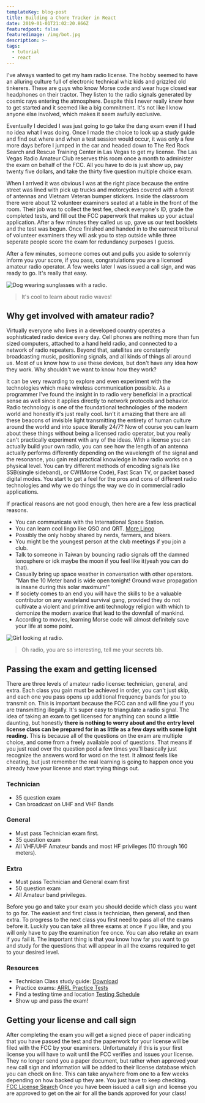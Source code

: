 ```yaml
---
templateKey: blog-post
title: Building a Chore Tracker in React
date: 2019-01-01T21:02:20.866Z
featuredpost: false
featuredimage: /img/bot.jpg
description: >-
tags:
  - tutorial
  - react
---
```


I've always wanted to get my ham radio license. The hobby seemed to have an
alluring culture full of electronic technical whiz kids and grizzled old
tinkerers. These are guys who know Morse code and wear huge closed ear
headphones on their tractor. They listen to the radio signals generated by
cosmic rays entering the atmosphere. Despite this I never really knew how to get
started and it seemed like a big commitment. It's not like I know anyone else
involved, which makes it seem awfully exclusive.

Eventually I decided I was just going to go take the dang exam even if I had no
idea what I was doing. Once I made the choice to look up a study guide and find
out where and when a test session would occur, it was only a few more days
before I jumped in the car and headed down to The Red Rock Search and Rescue
Training Center in Las Vegas to get my license. The Las Vegas Radio Amateur Club
reserves this room once a month to administer the exam on behalf of the FCC. All
you have to do is just show up, pay twenty five dollars, and take the thirty
five question multiple choice exam.

When I arrived it was obvious I was at the right place because the entire street
was lined with pick up trucks and motorcycles covered with a forest of antennas
and Vietnam Veteran bumper stickers. Inside the classroom there were about 12
volunteer examiners seated at a table in the front of the room. Their job was to
collect the test fee, check everyone's ID, grade the completed tests, and fill
out the FCC paperwork that makes up your actual application. After a few minutes
they called us up, gave us our test booklets and the test was begun. Once
finished and handed in to the earnest tribunal of volunteer examiners they will
ask you to step outside while three seperate people score the exam for
redundancy purposes I guess.

After a few minutes, someone comes out and pulls you aside to solemnly inform
you your score, if you pass, congratulations you are a licensed amateur radio
operator. A few weeks later I was issued a call sign, and was ready to go. It's
really that easy.

![Dog wearing sunglasses with a radio.](/img/adobestock_68615649.jpg)

> It's cool to learn about radio waves!

## Why get involved with amateur radio?

Virtually everyone who lives in a developed country operates a sophisticated
radio device every day. Cell phones are nothing more than fun sized computers,
attached to a hand held radio, and connected to a network of radio repeaters.
Beyond that, satellites are constantly broadcasting music, positioning signals,
and all kinds of things all around us. Most of us know how to use these devices,
but don't have any idea how they work. Why shouldn't we want to know how they
work?

It can be very rewarding to explore and even experiment with the technologies
which make wireless communication possible. As a programmer I've found the
insight in to radio very beneficial in a practical sense as well since it
applies directly to network protocols and behavior. Radio technology is one of
the foundational technologies of the modern world and honestly it's just really
cool. Isn't it amazing that there are all these beacons of invisible light
transmitting the entirety of human culture around the world and into space
literally 24/7? Now of course you can learn about these things without being a
licensed radio operator, but you really can't practically experiment with any of
the ideas. With a license you can actually build your own radio, you can see how
the length of an antenna actually performs differently depending on the
wavelength of the signal and the resonance, you gain real practical knowledge in
how radio works on a physical level. You can try different methods of encoding
signals like SSB(single sideband), or CW(Morse Code), Fast Scan TV, or packet
based digital modes. You start to get a feel for the pros and cons of different
radio technologies and why we do things the way we do in commercial radio
applications.

If practical reasons are not good enough, then here are a few less practical
reasons.

- You can communicate with the International Space Station.
- You can learn cool lingo like QSO and QRT.
  [More Lingo](http://www.qrz.com/page/hamspeak.html)
- Possibly the only hobby shared by nerds, farmers, and bikers.
- You might be the youngest person at the club meetings if you join a club.
- Talk to someone in Taiwan by bouncing radio signals off the damned ionosphere
  or idk maybe the moon if you feel like it(yeah you can do that).
- Casually bring up space weather in conversation with other operators. "Man the
  10 Meter band is wide open tonight! Ground wave propagation is insane during
  this solar maximum!"
- If society comes to an end you will have the skills to be a valuable
  contributor on any wasteland survival gang, provided they do not cultivate a
  violent and primitive anti technology religion with which to demonize the
  modern avarice that lead to the downfall of mankind.
- According to movies, learning Morse code will almost definitely save your life
  at some point.

![Girl looking at radio.](/img/adobestock_56964234.jpg)

> Oh radio, you are so interesting, tell me your secrets bb.

## Passing the exam and getting licensed

There are three levels of amateur radio license: technician, general, and extra.
Each class you gain must be achieved in order, you can't just skip, and each one
you pass opens up additional frequency bands for you to transmit on. This is
important because the FCC can and will fine you if you are transmitting
illegally. It's super easy to triangulate a radio signal. The idea of taking an
exam to get licensed for anything can sound a little daunting, but honestly
**there is nothing to worry about and the entry level license class can be
prepared for in as little as a few days with some light reading.** This is
because all of the questions on the exam are multiple choice, and come from a
freely available pool of questions. That means if you just read over the
question pool a few times you'll basically just recognize the answers word for
word on the test. It almost feels like cheating, but just remember the real
learning is going to happen once you already have your license and start trying
things out.

### Technician

- 35 question exam
- Can broadcast on UHF and VHF Bands

### General

- Must pass Technician exam first.
- 35 question exam
- All VHF/UHF Amateur bands and most HF privileges (10 through 160 meters).

### Extra

- Must pass Technician and General exam first
- 50 question exam
- All Amateur band privileges.

Before you go and take your exam you should decide which class you want to go
for. The easiest and first class is technician, then general, and then extra. To
progress to the next class you first need to pass all of the exams before it.
Luckily you can take all three exams at once if you like, and you will only have
to pay the examination fee once. You can also retake an exam if you fail it. The
important thing is that you know how far you want to go and study for the
questions that will appear in all the exams required to get to your desired
level.

### Resources

- Technician Class study guide:
  [Download](http://www.kb6nu.com/wp-content/uploads/2010/06/2010_Tech_Study_Guide.pdf)
- Practice exams: [ARRL Practice Tests](http://arrlexamreview.appspot.com/)
- Find a testing time and location
  [Testing Schedule](http://www.arrl.org/find-an-amateur-radio-license-exam-session/)
- Show up and pass the exam!

## Getting your license and call sign

After completing the exam you will get a signed piece of paper indicating that
you have passed the test and the paperwork for your license will be filed with
the FCC by your examiners. Unfortunately if this is your first license you will
have to wait until the FCC verifies and issues your license. They no longer send
you a paper document, but rather when approved your new call sign and
information will be added to their license database which you can check on line.
This can take anywhere from one to a few weeks depending on how backed up they
are. You just have to keep checking.
[ FCC License Search](http://wireless2.fcc.gov/UlsApp/UlsSearch/searchLicense.jsp)
Once you have been issued a call sign and license you are approved to get on the
air for all the bands approved for your class!
